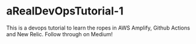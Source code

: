 # aRealDevOpsTutorial-1
This is a devops tutorial to learn the ropes in AWS Amplify, Github Actions and New Relic. Follow through on Medium!
